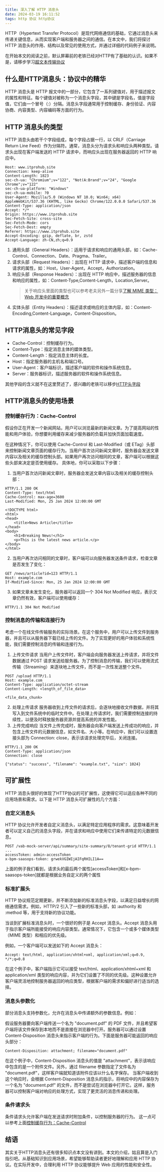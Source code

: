 ```yaml
---
title: 深入了解 HTTP 消息头
date: 2024-03-19 16:11:52
tags: http 协议 http协议
---
```

HTTP（Hypertext Transfer Protocol）是现代网络通信的基础，它通过消息头来传递关键信息，从而实现客户端和服务器之间的通信。在本文中，我们将探讨 HTTP 消息头的作用、结构以及常见的使用方式，并通过详细的代码例子来说明。

在开始本文的阅读之前，默认屏幕前的老铁已经对HTTP有了基础的认识。如果不是，请移步学习[超文本传输协议](https://zh.wikipedia.org/wiki/%E8%B6%85%E6%96%87%E6%9C%AC%E4%BC%A0%E8%BE%93%E5%8D%8F%E8%AE%AE#)


## 什么是HTTP消息头：协议中的精华
HTTP 消息头是 HTTP 报文中的一部分，它包含了一系列键值对，用于描述报文的属性和特征。每个键值对被称为一个消息头字段，其中键是字段名，值是字段值，它们由一个冒号（:）分隔。消息头字段通常用于控制缓存、身份验证、内容协商、内容类型、内容编码等方面的行为。

## HTTP 消息头的类型
HTTP 消息头由若干个字段组成，每个字段占据一行，以 CRLF（Carriage Return Line Feed）作为分隔符。通常，消息头分为请求头和响应头两种类型。请求头出现在客户端发送的 HTTP 请求中，而响应头出现在服务器返回的 HTTP 响应中。

```http request
Host: www.itprohub.site
Connection: keep-alive
Content-Length: 1823
sec-ch-ua: "Chromium";v="122", "Not(A:Brand";v="24", "Google Chrome";v="122"
sec-ch-ua-platform: "Windows"
sec-ch-ua-mobile: ?0
User-Agent: Mozilla/5.0 (Windows NT 10.0; Win64; x64) AppleWebKit/537.36 (KHTML, like Gecko) Chrome/122.0.0.0 Safari/537.36
Content-Type: application/json
Accept: */*
Origin: https://www.itprohub.site
Sec-Fetch-Site: cross-site
Sec-Fetch-Mode: cors
Sec-Fetch-Dest: empty
Referer: https://www.itprohub.site
Accept-Encoding: gzip, deflate, br, zstd
Accept-Language: zh-CN,zh;q=0.9
```

1. 通用头部（General Headers）：适用于请求和响应的通用头部，如：Cache-Control、Connection、Date、Pragma、Trailer。
2. 请求头部（Request Headers）：出现在 HTTP 请求中，描述客户端的信息和请求的属性，如：Host，User-Agent，Accept，Authorization。
3. 响应头部（Response Headers）：出现在 HTTP 响应中，描述服务器的信息和响应的属性，如：Content-Type,Content-Length，Location,Server。
   > 关于响应头里面的类型也可以参考老夫另外一篇分享[了解 MIME 类型：Web 开发中的重要概念](https://juejin.cn/post/7340286503505592330)
4. 实体头部（Entity Headers）：描述请求或响应的主体内容，如：Content-Encoding,Content-Language，Content-Disposition。

## HTTP消息头的常见字段
+ Cache-Control：控制缓存行为。
+ Content-Type：指定消息主体的媒体类型。
+ Content-Length：指定消息主体的长度。
+ Host：指定服务器的主机名和端口号。
+ User-Agent：客户端标识，描述客户端的软件和操作系统信息。
+ Server：服务器标识，描述服务器的软件和操作系统信息。

其他字段的含义就不在这里赘述了，感兴趣的老铁可以移步[HTTP头字段](https://zh.wikipedia.org/wiki/HTTP%E5%A4%B4%E5%AD%97%E6%AE%B5#cite_note-29)

## HTTP消息头的使用场景
### 控制缓存行为：Cache-Control
假设你正在开发一个新闻网站，用户可以浏览最新的新闻文章。为了提高网站的性能和用户体验，你想要利用缓存来减少服务器的负载并加快页面加载速度。

在这种情况下，你可以使用 Cache-Control 和 Last-Modified（或 ETag）头部来控制新闻文章页面的缓存行为。当用户首次访问新闻文章时，服务器会发送文章内容以及相关的缓存控制头部。如果用户再次访问相同的文章，客户端可以根据这些头部来决定是否使用缓存。
具体地，你可以采取以下步骤：
1. 当用户首次访问新闻文章时，服务器会发送文章内容以及相关的缓存控制头部：
```http request
HTTP/1.1 200 OK
Content-Type: text/html
Cache-Control: max-age=3600
Last-Modified: Mon, 25 Jan 2024 12:00:00 GMT

<!DOCTYPE html>
<html>
<head>
    <title>News Article</title>
</head>
<body>
    <h1>Breaking News!</h1>
    <p>This is the latest news article.</p>
</body>
</html>
```
2. 当用户再次访问相同的文章时，客户端可以向服务器发送条件请求，检查文章是否发生了变化：
```http request
GET /news/article?id=123 HTTP/1.1
Host: example.com
If-Modified-Since: Mon, 25 Jan 2024 12:00:00 GMT
```
3. 如果文章未发生变化，服务器可以返回一个 304 Not Modified 响应，表示文章仍然有效，客户端可以使用缓存：
```http request
HTTP/1.1 304 Not Modified
```

### 控制消息的传输和连接行为
考虑一个在线文件传输服务的实际场景。在这个服务中，用户可以上传文件到服务器，并且可以从服务器下载已经上传的文件。为了实现更好的用户体验和系统性能，我们需要控制消息的传输和连接行为。
1. 上传文件请求
   当用户上传文件时，客户端会向服务器发送上传请求，并将文件数据通过 POST 请求发送给服务器。为了控制消息的传输，我们可以使用流式传输（Streaming）来逐块地上传文件，而不是一次性发送整个文件。
```http request
POST /upload HTTP/1.1
Host: example.com
Content-Type: application/octet-stream
Content-Length: <length_of_file_data>

<file_data_chunk>
```

2. 处理上传请求
   服务器收到上传文件的请求后，会逐块地接收文件数据，并将其写入到文件系统中的临时文件中。在处理上传请求时，我们需要控制连接的持续性，以便及时释放服务器资源并提高系统的并发性能。
3. 上传完成响应
   当文件上传完成时，服务器会向客户端发送上传成功的响应，并包含上传文件的元数据信息，如文件名、大小等。在响应中，我们可以设置连接头部为 Connection: close，表示该请求处理完毕后，关闭连接。
```http request
HTTP/1.1 200 OK
Content-Type: application/json
Connection: close

{"status": "success", "filename": "example.txt", "size": 1024}
```

## 可扩展性
HTTP 消息头很好的体现了HTTP协议的可扩展性，这使得它可以适应各种不同的应用场景和需求。以下是 HTTP 消息头可扩展性的几个方面：

### 自定义消息头
HTTP 协议允许开发者自定义消息头，以满足特定应用程序的需求。这意味着开发者可以定义自己的消息头字段，并在请求和响应中使用它们来传递特定的元数据信息。

```http request
POST /vab-mock-server/api/summary/site-summary/8/tenant-grid HTTP/1.1
...
accessToken: admin-accessToken
x-bpm-saasops-token: grwekVGIWIjAIFqRHILI1A==
```
上面的例子我们看到，请求头的最后两个属性[accessToken]和[x-bpm-saasops-token]就都是根据业务自定义的两个属性
### 标准扩展头
HTTP 协议规范定期更新，并不断添加新的标准消息头字段，以满足日益增长的网络通信需求。例如，HTTP/2 引入了一些新的标准头部，如 :authority 和 :method 等，用于支持新的协议功能。

当谈到扩展标准消息头时，一个很好的例子是 Accept 消息头。Accept 消息头用于指示客户端所能接受的响应内容类型。通常情况下，它包含一个或多个媒体类型（MIME 类型）和相应的优先级。

例如，一个客户端可以发送如下的 Accept 消息头：
```
Accept: text/html, application/xhtml+xml, application/xml;q=0.9, */*;q=0.8
```
在这个例子中，客户端指示它可以接受 text/html、application/xhtml+xml 和 application/xml 类型的响应内容，并为它们设置了不同的优先级。这种设置允许客户端灵活地控制服务器返回的响应类型，根据客户端的需求和偏好进行适当的选择。

### 消息头参数化
部分消息头支持参数化，允许在消息头中传递额外的参数信息。例如：

假设服务器要向客户端传送一个名为 "document.pdf" 的 PDF 文件，并且希望客户端将该文件保存到本地而不是直接在浏览器中打开。服务器可以通过设置 Content-Disposition 消息头来指示客户端的行为。下面是服务器可能返回的响应头部分：
```http request
Content-Disposition: attachment; filename="document.pdf"
```
在这个例子中，Content-Disposition 消息头的值是 "attachment"，表示该响应中包含的是一个附件文件。另外，通过 filename 参数指定了文件名为 "document.pdf"，这样客户端就知道该附件应该以什么名字保存。
当客户端收到这个响应时，会根据 Content-Disposition 消息头的指示，将响应中的内容保存为一个名为 "document.pdf" 的文件，而不是尝试在浏览器中打开它。这样，服务器可以控制客户端对响应的处理方式，实现了更灵活的消息传递和处理。

### 条件请求头
条件请求头允许客户端在发送请求时附加条件，以控制服务器的行为。
这一点可以参考上面[控制缓存行为：Cache-Control](#控制缓存行为：Cache-Control)



## 结语
其实关于HTTP消息头还有很多知识点本文没有讲到。本文的介绍，姑且算是入门指引吧。从基础知识到应用场景，希望能够帮助读者更好地理解和应用 HTTP 协议。在实际开发中，合理利用 HTTP 协议能够提升 Web 应用的性能和安全性。